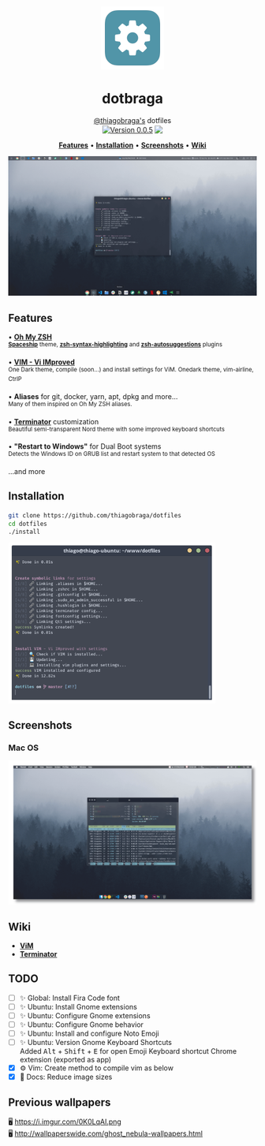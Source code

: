 <p align="center">
  <img src="./public/icons/config-icon.png" width="128" />
</p>

<h1 align="center">dotbraga</h1>

<p align="center">
  <a href="https://github.com/thiagobraga">@thiagobraga's</a> dotfiles<br>
  <a href="https://raw.githubusercontent.com/thiagobraga/todoist-userstyles/master/theme.user.css"><img src="https://img.shields.io/badge/version-0.0.5-929faf.svg" align="center" alt="Version 0.0.5"></a>
  <a href="https://www.paypal.com/cgi-bin/webscr?cmd=_donations&business=thibraga06%40gmail.com&item_name=Contribuir+para+o+desenvolvimento+de+projetos+open+source&currency_code=BRL&source=url" target="_blank" rel="nofollow noopener"><img src="https://img.shields.io/badge/donate-PayPal-526272.svg" align="center"></a>
</p>

<p align="center">
  <b><a href="#features">Features</a></b> • 
  <b><a href="#installation">Installation</a></b> • 
  <b><a href="#screenshots">Screenshots</a></b> • 
  <b><a href="#wiki">Wiki</a></b>
</p>

<p align="center">
  <img src="./public/screenshots/dotbraga_ubuntu_2020-04-06_00.18.png" width="600" />
</p>

## Features

• [**Oh My ZSH**](https://ohmyz.sh)  
<sup>[**Spaceship**](https://denysdovhan.com/spaceship-prompt) theme, [**zsh-syntax-highlighting**](https://github.com/zsh-users/zsh-syntax-highlighting) and [**zsh-autosuggestions**](https://github.com/zsh-users/zsh-autosuggestions) plugins</sup>  

• [**VIM - Vi IMproved**](https://www.vim.org)  
<sup>One Dark theme, compile (soon...) and install settings for ViM. Onedark theme, vim-airline, CtrlP</sup>  

• **Aliases** for git, docker, yarn, apt, dpkg and more...  
<sup>Many of them inspired on Oh My ZSH aliases.</sup>  

• [**Terminator**](https://gnometerminator.blogspot.com/p/introduction.html) customization  
<sup>Beautiful semi-transparent Nord theme with some improved keyboard shortcuts</sup>  

• **"Restart to Windows"** for Dual Boot systems  
<sup>Detects the Windows ID on GRUB list and restart system to that detected OS</sup>

...and more  

## Installation

``` sh
git clone https://github.com/thiagobraga/dotfiles
cd dotfiles
./install
```

<img src="./public/screenshots/dotbraga_terminator_2020-04-06_00.21.png" width="420" />

## Screenshots

### Mac OS

<p align="center">
  <img src="./public/screenshots/dotbraga_macos_2020-04-07_13.53.png" width="600" /> 
</p>

## Wiki

- [**ViM**](./docs/vim.md)
- [**Terminator**](./docs/terminator.md)

## TODO

- [ ] ✨ Global: Install Fira Code font
- [ ] ✨ Ubuntu: Install Gnome extensions
- [ ] ✨ Ubuntu: Configure Gnome extensions
- [ ] ✨ Ubuntu: Configure Gnome behavior
- [ ] ✨ Ubuntu: Install and configure Noto Emoji
- [ ] ✨ Ubuntu: Version Gnome Keyboard Shortcuts  
  Added <kbd>Alt</kbd> + <kbd>Shift</kbd> + <kbd>E</kbd> for open Emoji Keyboard shortcut Chrome extension (exported as app)
- [x] ⚙ Vim: Create method to compile vim as below 
- [x] 🐛 Docs: Reduce image sizes

## Previous wallpapers

🖥️ https://i.imgur.com/0K0LqAI.png  
🖥️ http://wallpaperswide.com/ghost_nebula-wallpapers.html
